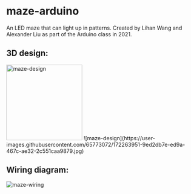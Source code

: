 # maze-arduino
An LED maze that can light up in patterns. Created by Lihan Wang and Alexander Liu as part of the Arduino class in 2021.

## 3D design:
<img src="https://user-images.githubusercontent.com/65773072/172263951-9ed2db7e-ed9a-467c-ae32-2c551caa9879.jpg" alt="maze-design" width="200"/>
![maze-design](https://user-images.githubusercontent.com/65773072/172263951-9ed2db7e-ed9a-467c-ae32-2c551caa9879.jpg)

## Wiring diagram:
![maze-wiring](https://user-images.githubusercontent.com/65773072/172264099-31f8da38-4554-407f-87a1-e417db18760a.jpg)
